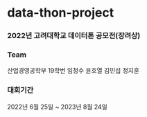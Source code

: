 # data-thon-project

### 2022년 고려대학교 데이터톤 공모전(장려상)

### Team

산업경영공학부 19학번 임청수 윤호열 김민섭 정지훈

### 대회기간

2022년 6월 25일 ~ 2023년 8월 24일
